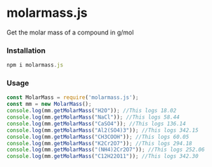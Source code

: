 # molarmass.js
Get the molar mass of a compound in g/mol

### Installation

```javascript
npm i molarmass.js
```


### Usage

```javascript
const MolarMass = require('molarmass.js');
const mm = new MolarMass();
console.log(mm.getMolarMass("H2O")); //This logs 18.02
console.log(mm.getMolarMass("NaCl")); //This logs 58.44
console.log(mm.getMolarMass("CaSO4")); //This logs 136.14
console.log(mm.getMolarMass("Al2(SO4)3")); //This logs 342.15
console.log(mm.getMolarMass("CH3COOH")); //This logs 60.05
console.log(mm.getMolarMass("K2Cr2O7")); //This logs 294.18
console.log(mm.getMolarMass("(NH4)2Cr2O7")); //This logs 252.06
console.log(mm.getMolarMass("C12H22O11")); //This logs 342.30 
```